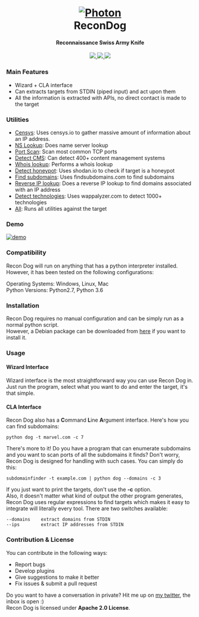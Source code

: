 
<h1 align="center">
  <br>
  <a href="https://github.com/s0md3v/ReconDog"><img src="https://image.ibb.co/mxO9rz/recondog.png" alt="Photon"></a>
  <br>
  ReconDog
  <br>
</h1>

<h4 align="center">Reconnaissance Swiss Army Knife</h4>

<p align="center">
  <a href="https://github.com/s0md3v/ReconDog/releases">
    <img src="https://img.shields.io/github/release/s0md3v/ReconDog.svg">
  </a>
  <a href="https://travis-ci.com/s0md3v/ReconDog">
    <img src="https://img.shields.io/travis/com/s0md3v/ReconDog.svg">
  </a>
  <a href="https://github.com/s0md3v/ReconDog/issues?q=is%3Aissue+is%3Aclosed">
      <img src="https://img.shields.io/github/issues-closed-raw/s0md3v/ReconDog.svg">
  </a>
</p>

### Main Features
- Wizard + CLA interface
- Can extracts targets from STDIN (piped input) and act upon them
- All the information is extracted with APIs, no direct contact is made to the target


### Utilities
- [Censys](https://censys.io/): Uses censys.io to gather massive amount of information about an IP address.
- [NS Lookup](https://hackertarget.com/dns-lookup/): Does name server lookup
- [Port Scan](https://hackertarget.com/tcp-port-scan/): Scan most common TCP ports
- [Detect CMS](https://whatcms.org): Can detect 400+ content management systems
- [Whois lookup](https://hackertarget.com/whois-lookup/): Performs a whois lookup
- [Detect honeypot](https://honeyscore.shodan.io/): Uses shodan.io to check if target is a honeypot
- [Find subdomains](https://findsubdomains.com): Uses findsubdomains.com to find subdomains
- [Reverse IP lookup](https://hackertarget.com/reverse-ip-lookup/): Does a reverse IP lookup to find domains associated with an IP address
- [Detect technologies](https://www.wappalyzer.com): Uses wappalyzer.com to detect 1000+ technologies
- [All](https://github.com/s0md3v/ReconDog): Runs all utilities against the target

### Demo
<a href="https://youtu.be/CHkIMcSzzCY"><img alt="demo" src="https://image.ibb.co/i11A69/Screenshot-2018-10-13-15-41-11.png"></a>

### Compatibility
Recon Dog will run on anything that has a python interpreter installed. However, it has been tested on the following configurations:

Operating Systems: Windows, Linux, Mac\
Python Versions: Python2.7, Python 3.6

### Installation
Recon Dog requires no manual configuration and can be simply run as a normal python script.\
However, a Debian package can be downloaded from [here](https://github.com/s0md3v/s0md3v.github.io/blob/master/repo/Recon-Dog_2.0_all.deb?raw=true) if you want to install it.

### Usage
#### Wizard Interface
Wizard interface is the most straightforward way you can use Recon Dog in. Just run the program, select what you want to do and enter the target, it's that simple.
#### CLA Interface
Recon Dog also has a **C**ommand **L**ine **A**rgument interface.
Here's how you can find subdomains:

`python dog -t marvel.com -c 7`

There's more to it! Do you have a program that can enumerate subdomains and you want to scan ports of all the subdomains it finds? Don't worry, Recon Dog is designed for handling with such cases. You can simply do this:

`subdomainfinder -t example.com | python dog --domains -c 3`

If you just want to print the targets, don't use the **-c** option.\
Also, it doesn't matter what kind of output the other program generates, Recon Dog uses regular expressions to find targets which makes it easy to integrate will literally every tool.
There are two switches available:
```
--domains    extract domains from STDIN
--ips        extract IP addresses from STDIN
```

### Contribution & License
You can contribute in the following ways:

- Report bugs
- Develop plugins
- Give suggestions to make it better
- Fix issues & submit a pull request

Do you want to have a conversation in private? Hit me up on [my twitter](https://twitter.com/s0md3v), the inbox is open :) \
Recon Dog is licensed under **Apache 2.0 License**.

